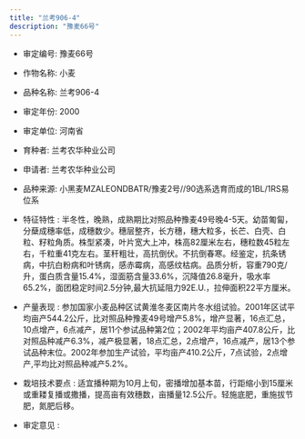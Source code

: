 ```yaml
---
title: "兰考906-4"
description: "豫麦66号"
---
```

* 审定编号:  豫麦66号

*  作物名称:  小麦

*  品种名称:  兰考906-4

*  审定年份:  2000

*  审定单位:  河南省

* 育种者:  兰考农华种业公司

*  申请者:  兰考农华种业公司

*  品种来源:  小黑麦MZALEONDBATR/豫麦2号//90选系选育而成的1BL/1RS易位系

*  特征特性 : 
半冬性，晚熟，成熟期比对照品种豫麦49号晚4-5天。幼苗匍匐，分蘖成穗率低，成穗数少。穗层整齐，长方穗，穗大粒多，长芒、白壳、白粒、籽粒角质。株型紧凑，叶片宽大上冲，株高82厘米左右，穗粒数45粒左右，千粒重41克左右。茎秆粗壮，高抗倒伏。不抗倒春寒。经鉴定，抗条锈病，中抗白粉病和叶锈病，感赤霉病，高感纹枯病。品质分析，容重790克/升，蛋白质含量15.4%，湿面筋含量33.6%，沉降值26.8毫升，吸水率65.2%，面团稳定时间2.5分钟,最大抗延阻力92E.U.，拉伸面积22平方厘米。


 
*  产量表现 : 
参加国家小麦品种区试黄淮冬麦区南片冬水组试验。2001年区试平均亩产544.2公斤，比对照品种豫麦49号增产5.8%，增产显著，16点汇总，10点增产，6点减产，居11个参试品种第2位；2002年平均亩产407.8公斤，比对照品种减产6.3%，减产极显著，18点汇总，2点增产，16点减产，居13个参试品种末位。2002年参加生产试验，平均亩产410.2公斤，7点试验，2点增产,平均比对照品种减产5.2%。



*  栽培技术要点 : 
适宜播种期为10月上旬，密播增加基本苗，行距缩小到15厘米或重耧复播或撒播，提高亩有效穗数，亩播量12.5公斤。轻施底肥，重施拔节肥，氮肥后移。



*  审定意见 : 

